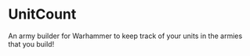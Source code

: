# UnitCount
An army builder for Warhammer to keep track of your units in the armies that you build!
